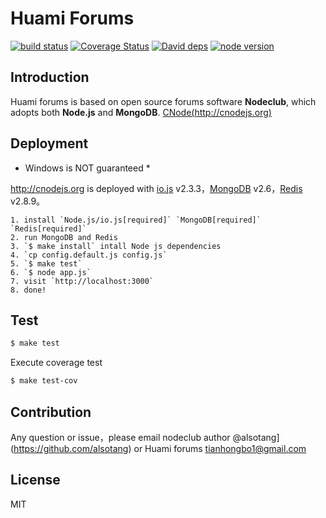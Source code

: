 Huami Forums
=

[![build status][travis-image]][travis-url]
[![Coverage Status][coverage-image]][coverage-url]
[![David deps][david-image]][david-url]
[![node version][node-image]][node-url]

[travis-image]: https://img.shields.io/travis/cnodejs/nodeclub/master.svg?style=flat-square
[travis-url]: https://travis-ci.org/cnodejs/nodeclub
[coverage-image]: https://img.shields.io/coveralls/cnodejs/nodeclub.svg?style=flat-square
[coverage-url]: https://coveralls.io/r/cnodejs/nodeclub?branch=master
[david-image]: https://img.shields.io/david/cnodejs/nodeclub.svg?style=flat-square
[david-url]: https://david-dm.org/cnodejs/nodeclub
[node-image]: https://img.shields.io/badge/node.js-%3E=_4.2-green.svg?style=flat-square
[node-url]: http://nodejs.org/download/

## Introduction

Huami forums is based on open source forums software **Nodeclub**, which adopts both  **Node.js** and **MongoDB**.
[CNode(http://cnodejs.org)](http://cnodejs.org)

## Deployment

* Windows is NOT guaranteed *

http://cnodejs.org is deployed with [io.js](https://iojs.org) v2.3.3，[MongoDB](https://www.mongodb.org) v2.6，[Redis](http://redis.io) v2.8.9。

```
1. install `Node.js/io.js[required]` `MongoDB[required]` `Redis[required]`
2. run MongoDB and Redis
3. `$ make install` intall Node js dependencies
4. `cp config.default.js config.js` 
5. `$ make test` 
6. `$ node app.js`
7. visit `http://localhost:3000`
8. done!
```

## Test

```bash
$ make test
```

Execute coverage test

```bash
$ make test-cov
```

## Contribution

Any question or issue，please email nodeclub author @alsotang](https://github.com/alsotang) or Huami forums tianhongbo1@gmail.com

## License

MIT
